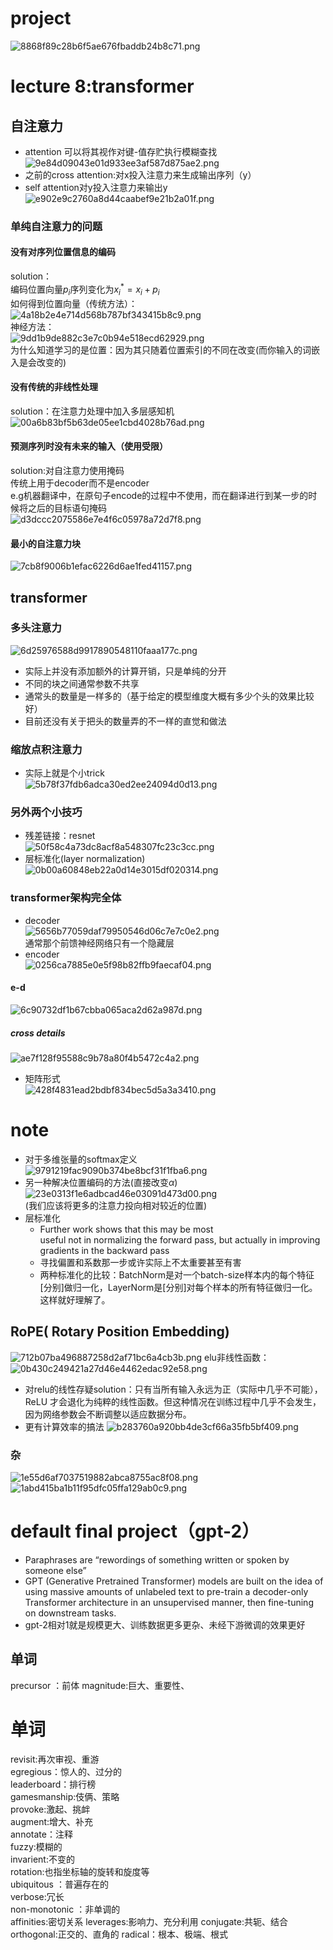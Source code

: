 # project

![8868f89c28b6f5ae676fbaddb24b8c71.png](../_resources/8868f89c28b6f5ae676fbaddb24b8c71.png)

# lecture 8:transformer

## 自注意力

- attention 可以将其视作对键-值存贮执行模糊查找  
    ![9e84d09043e01d933ee3af587d875ae2.png](../_resources/9e84d09043e01d933ee3af587d875ae2.png)
- 之前的cross attention:对x投入注意力来生成输出序列（y）
- self attention对y投入注意力来输出y  
    ![e902e9c2760a8d44caabef9e21b2a01f.png](../_resources/e902e9c2760a8d44caabef9e21b2a01f.png)

### 单纯自注意力的问题

#### 没有对序列位置信息的编码

solution：  
编码位置向量$p_i$序列变化为$x^*_i=x_i+p_i$  
如何得到位置向量（传统方法）：  
![4a18b2e4e714d568b787bf343415b8c9.png](../_resources/4a18b2e4e714d568b787bf343415b8c9.png)  
神经方法：  
![9dd1b9de882c3e7c0b94e518ecd62929.png](../_resources/9dd1b9de882c3e7c0b94e518ecd62929.png)  
为什么知道学习的是位置：因为其只随着位置索引的不同在改变(而你输入的词嵌入是会改变的)

#### 没有传统的非线性处理

solution：在注意力处理中加入多层感知机  
![00a6b83bf5b63de05ee1cbd4028b76ad.png](../_resources/00a6b83bf5b63de05ee1cbd4028b76ad.png)

#### 预测序列时没有未来的输入（使用受限）

solution:对自注意力使用掩码  
传统上用于decoder而不是encoder  
e.g机器翻译中，在原句子encode的过程中不使用，而在翻译进行到某一步的时候将之后的目标语句掩码  
![d3dccc2075586e7e4f6c05978a72d7f8.png](../_resources/d3dccc2075586e7e4f6c05978a72d7f8.png)

#### 最小的自注意力块

![7cb8f9006b1efac6226d6ae1fed41157.png](../_resources/7cb8f9006b1efac6226d6ae1fed41157.png)

## transformer

### 多头注意力

![6d25976588d9917890548110faaa177c.png](../_resources/6d25976588d9917890548110faaa177c.png)

- 实际上并没有添加额外的计算开销，只是单纯的分开
- 不同的块之间通常参数不共享
- 通常头的数量是一样多的（基于给定的模型维度大概有多少个头的效果比较好）
- 目前还没有关于把头的数量弄的不一样的直觉和做法

### 缩放点积注意力

- 实际上就是个小trick  
    ![5b78f37fdb6adca30ed2ee24094d0d13.png](../_resources/5b78f37fdb6adca30ed2ee24094d0d13.png)

### 另外两个小技巧

- 残差链接：resnet  
    ![50f58c4a73dc8acf8a548307fc23c3cc.png](../_resources/50f58c4a73dc8acf8a548307fc23c3cc.png)
- 层标准化(layer normalization)  
    ![0b00a60848eb22a0d14e3015df020314.png](../_resources/0b00a60848eb22a0d14e3015df020314.png)

### transformer架构完全体

- decoder  
    ![5656b77059daf79950546d06c7e7c0e2.png](../_resources/5656b77059daf79950546d06c7e7c0e2.png)  
    通常那个前馈神经网络只有一个隐藏层
- encoder  
    ![0256ca7885e0e5f98b82ffb9faecaf04.png](../_resources/0256ca7885e0e5f98b82ffb9faecaf04.png)

#### e-d

![6c90732df1b67cbba065aca2d62a987d.png](../_resources/6c90732df1b67cbba065aca2d62a987d.png)

##### cross details

![ae7f128f95588c9b78a80f4b5472c4a2.png](../_resources/ae7f128f95588c9b78a80f4b5472c4a2.png)

- 矩阵形式  
    ![428f4831ead2bdbf834bec5d5a3a3410.png](../_resources/428f4831ead2bdbf834bec5d5a3a3410.png)

# note

- 对于多维张量的softmax定义  
    ![9791219fac9090b374be8bcf31f1fba6.png](../_resources/9791219fac9090b374be8bcf31f1fba6.png)
- 另一种解决位置编码的方法(直接改变$\alpha$)  
    ![23e0313f1e6adbcad46e03091d473d00.png](../_resources/23e0313f1e6adbcad46e03091d473d00.png)  
    (我们应该将更多的注意力投向相对较近的位置)
- 层标准化
    - Further work shows that this may be most  
        useful not in normalizing the forward pass, but actually in improving  
        gradients in the backward pass
    - 寻找偏置和系数那一步或许实际上不太重要甚至有害
    - 两种标准化的比较：BatchNorm是对一个batch-size样本内的每个特征\[分别\]做归一化，LayerNorm是\[分别\]对每个样本的所有特征做归一化。这样就好理解了。
## RoPE( Rotary Position Embedding)
![712b07ba496887258d2af71bc6a4cb3b.png](../_resources/712b07ba496887258d2af71bc6a4cb3b.png)
elu非线性函数：
![0b430c249421a27d46e4462edac92e58.png](../_resources/0b430c249421a27d46e4462edac92e58.png)
- 对relu的线性存疑solution：只有当所有输入永远为正（实际中几乎不可能），ReLU 才会退化为纯粹的线性函数。但这种情况在训练过程中几乎不会发生，因为网络参数会不断调整以适应数据分布。
- 更有计算效率的搞法
![b283760a920bb4de3cf66a35fb5bf409.png](../_resources/b283760a920bb4de3cf66a35fb5bf409.png)
### 杂
![1e55d6af7037519882abca8755ac8f08.png](../_resources/1e55d6af7037519882abca8755ac8f08.png)
![1abd415ba1b11f95dfc05ffa129ab0c9.png](../_resources/1abd415ba1b11f95dfc05ffa129ab0c9.png)
# default final project（gpt-2）
- Paraphrases are “rewordings of something written or spoken by someone else”
- GPT (Generative Pretrained Transformer) models are built on the idea of using massive amounts of unlabeled text to pre-train a decoder-only Transformer architecture in an unsupervised manner, then fine-tuning
on downstream tasks.
- gpt-2相对1就是规模更大、训练数据更多更杂、未经下游微调的效果更好
## 单词
precursor ：前体
magnitude:巨大、重要性、
# 单词

revisit:再次审视、重游  
egregious：惊人的、过分的  
leaderboard：排行榜  
gamesmanship:伎俩、策略  
provoke:激起、挑衅  
augment:增大、补充  
annotate：注释  
fuzzy:模糊的  
invarient:不变的  
rotation:也指坐标轴的旋转和旋度等  
ubiquitous ：普遍存在的  
verbose:冗长  
non-monotonic ：非单调的  
affinities:密切关系
 leverages:影响力、充分利用
 conjugate:共轭、结合
 orthogonal:正交的、直角的
 radical：根本、极端、根式